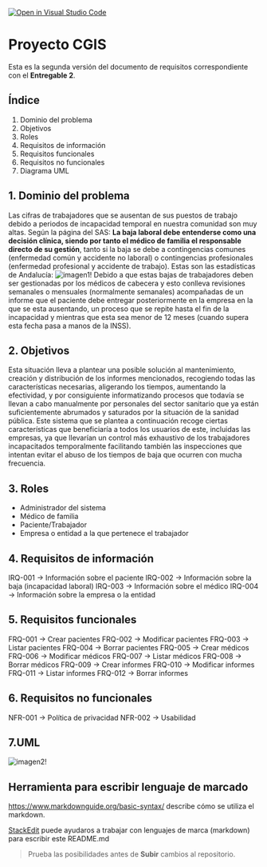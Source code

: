 [![Open in Visual Studio Code](https://classroom.github.com/assets/open-in-vscode-c66648af7eb3fe8bc4f294546bfd86ef473780cde1dea487d3c4ff354943c9ae.svg)](https://classroom.github.com/online_ide?assignment_repo_id=10325111&assignment_repo_type=AssignmentRepo)
# Proyecto CGIS

Esta es la segunda versión del documento de requisitos correspondiente con el  **Entregable 2**. 

## Índice
1. Dominio del problema
2. Objetivos
3. Roles 
4. Requisitos de información
5. Requisitos funcionales
6. Requisitos no funcionales
7. Diagrama UML

## 1. Dominio del problema
Las cifras de trabajadores que se ausentan de sus puestos de trabajo debido a periodos de incapacidad temporal en nuestra comunidad son muy altas. Según la página del SAS: **La baja laboral debe entenderse como una decisión clínica, siendo por tanto el médico de familia el responsable directo de su gestión**, tanto si la baja se debe a contingencias comunes (enfermedad común y accidente no laboral) o contingencias profesionales (enfermedad profesional y accidente de trabajo).
Estas son las estadísticas de Andalucía:
![imagen1!](C:\Users\egoma\OneDrive\Escritorio\img1.jpg)
Debido a que estas bajas de trabajadores deben ser gestionadas por los médicos de cabecera y esto conlleva revisiones semanales o mensuales (normalmente semanales) acompañadas de un informe que el paciente debe entregar posteriormente en la empresa en la que se esta ausentando, un proceso que se repite hasta el fin de la incapacidad y mientras que esta sea menor de 12 meses (cuando supera esta fecha pasa a manos de la INSS). 
## 2. Objetivos
Esta situación lleva a plantear una posible solución al mantenimiento, creación y distribución de los informes mencionados, recogiendo todas las características necesarias, aligerando los tiempos, aumentando la efectividad, y por consiguiente informatizando procesos que todavía se llevan a cabo manualmente por personales del sector sanitario que ya están suficientemente abrumados y saturados por la situación de la sanidad pública. Este sistema que se plantea a continuación recoge ciertas características que beneficiaría a todos los usuarios de este, incluidas las empresas, ya que llevarían un control más exhaustivo de los trabajadores incapacitados temporalmente facilitando también las inspecciones que intentan evitar el abuso de los tiempos de baja que ocurren con mucha frecuencia.
## 3. Roles
- Administrador del sistema
- Médico de familia
- Paciente/Trabajador
- Empresa o entidad a la que pertenece el trabajador
## 4. Requisitos de información
IRQ-001 -> Información sobre el paciente
IRQ-002 -> Información sobre la baja (incapacidad laboral)
IRQ-003 -> Información sobre el médico
IRQ-004 -> Información sobre la empresa o la entidad
## 5. Requisitos funcionales
FRQ-001 -> Crear pacientes
FRQ-002 -> Modificar pacientes
FRQ-003 -> Listar pacientes
FRQ-004 -> Borrar pacientes
FRQ-005 -> Crear médicos
FRQ-006 -> Modificar médicos
FRQ-007 -> Listar médicos
FRQ-008 -> Borrar médicos
FRQ-009 -> Crear informes
FRQ-010 -> Modificar informes
FRQ-011 -> Listar informes
FRQ-012 -> Borrar informes
## 6. Requisitos no funcionales 
NFR-001 -> Política de privacidad
NFR-002 -> Usabilidad
## 7.UML
![imagen2!](C:\Users\egoma\OneDrive\Escritorio\UML.jpeg)
## Herramienta para escribir lenguaje de marcado
https://www.markdownguide.org/basic-syntax/ describe cómo se utiliza el markdown.

[StackEdit](https://stackedit.io/app#) puede ayudaros a trabajar con lenguajes de marca (markdown) para escribir este README.md
> Prueba las posibilidades antes de **Subir** cambios al repositorio.




